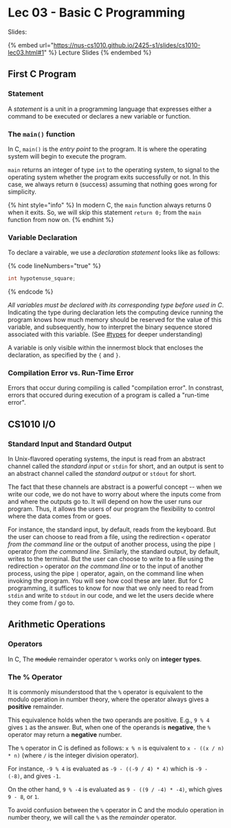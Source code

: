 # Lec 03 - Basic C Programming

Slides:

{% embed url="https://nus-cs1010.github.io/2425-s1/slides/cs1010-lec03.html#1" %}
Lecture Slides
{% endembed %}

## First C Program

### Statement

A _statement_ is a unit in a programming language that expresses either a command to be executed or declares a new variable or function.

### The `main()` function

In C, `main()` is the _entry point_ to the program. It is where the operating system will begin to execute the program.

`main` returns an integer of type `int` to the operating system, to signal to the operating system whether the program exits successfully or not. In this case, we always return `0` (success) assuming that nothing goes wrong for simplicity.

{% hint style="info" %}
In modern C, the `main` function always returns 0 when it exits. So, we will skip this statement `return 0;` from the `main` function from now on.
{% endhint %}

### Variable Declaration

To declare a vairable, we use a _declaration statement_ looks like as follows:

{% code lineNumbers="true" %}
```c
int hypotenuse_square;
```
{% endcode %}

_All variables must be declared with its corresponding type before used in C_. Indicating the type during declaration lets the computing device running the program knows how much memory should be reserved for the value of this variable, and subsequently, how to interpret the binary sequence stored associated with this variable. (See [#types](lec-02-functions-and-types.md#types "mention") for deeper understanding)

A variable is only visible within the innermost block that encloses the declaration, as specified by the `{` and `}`.

### Compilation Error vs. Run-Time Error

Errors that occur during compiling is called "compilation error". In constrast, errors that occured during execution of a program is called a "run-time error".

## CS1010 I/O

### Standard Input and Standard Output

In Unix-flavored operating systems, the input is read from an abstract channel called the _standard input_ or `stdin` for short, and an output is sent to an abstract channel called the _standard output_ or `stdout` for short.

The fact that these channels are abstract is a powerful concept -- when we write our code, we do not have to worry about where the inputs come from and where the outputs go to. It will depend on how the user runs our program. Thus, it allows the users of our program the flexibility to control where the data comes from or goes.

For instance, the standard input, by default, reads from the keyboard. But the user can choose to read from a file, using the redirection `<` operator _from the command line_ or the output of another process, using the pipe `|` operator _from the command line_. Similarly, the standard output, by default, writes to the terminal. But the user can choose to write to a file using the redirection `>` operator _on the command line_ or to the input of another process, using the pipe `|` operator, again, on the command line when invoking the program. You will see how cool these are later. But for C programming, it suffices to know for now that we only need to read from `stdin` and write to `stdout` in our code, and we let the users decide where they come from / go to.

## Arithmetic Operations

### Operators

In C, The ~~module~~ remainder operator `%` works only on **integer types**.

### The % Operator <a href="#the-operator" id="the-operator"></a>

It is commonly misunderstood that the `%` operator is equivalent to the modulo operation in number theory, where the operator always gives a **positive** remainder.

This equivalence holds when the two operands are positive. E.g., `9 % 4` gives `1` as the answer. But, when one of the operands is **negative**, the `%` operator may return a **negative** number.

The `%` operator in C is defined as follows: `x % n` is equivalent to `x - ((x / n) * n)` (where `/` is the integer division operator).

For instance, `-9 % 4` is evaluated as `-9 - ((-9 / 4) * 4)` which is `-9 - (-8)`, and gives `-1`.

On the other hand, `9 % -4` is evaluated as `9 - ((9 / -4) * -4)`, which gives `9 - 8`, or `1`.

To avoid confusion between the `%` operator in C and the modulo operation in number theory, we will call the `%` as the _remainder_ operator.
